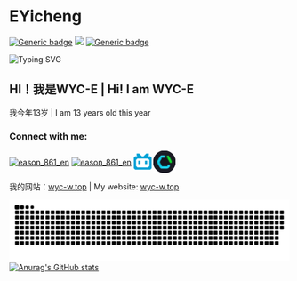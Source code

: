 <h1>EYicheng</h1>

[![Generic badge](https://img.shields.io/badge/MyWebsite-ClickHere-red.svg)](https://wyc-w.top/)
![](https://komarev.com/ghpvc/?username=wyc-e&color=green)
[![Generic badge](https://img.shields.io/badge/GitHub-WYC_E-161B22.svg)](https://wyc-w.top/)

![Typing SVG](https://readme-typing-svg.demolab.com?font=Fira+Code&pause=1000&color=FFFFFF&width=221&lines=%E4%BD%A0%E5%A5%BD%EF%BC%81%F0%9F%91%8B+%7C+Hello!%F0%9F%91%8B)

<h2>HI！我是WYC-E | Hi! I am WYC-E</h2>
我今年13岁 | I am 13 years old this year

<h3>Connect with me:</h3>
<a href="https://twitter.com/eason_861_en" target="blank"><img align="center" src="https://raw.githubusercontent.com/rahuldkjain/github-profile-readme-generator/master/src/images/icons/Social/twitter.svg" alt="eason_861_en" height="30" width="40" /></a>
<a href="https://www.youtube.com/c/eason_861_en" target="blank"><img align="center" src="https://raw.githubusercontent.com/rahuldkjain/github-profile-readme-generator/master/src/images/icons/Social/youtube.svg" alt="eason_861_en" height="30" width="40" /></a>
<a href="https://space.bilibili.com/1676930979" target="blank"><img align="center" src="https://raw.githubusercontent.com/WYC-E/app-icon/main/bilibili.svg" alt="eason_861_en" height="32" width="32" /></a>
<a href="[https://space.bilibili.com/1676930979](https://www.ccw.site/student/64cfa1d53fba9c258c8f229f)" target="blank"><img align="center" src="https://raw.githubusercontent.com/WYC-E/app-icon/main/ccw.svg" alt="eason_861_en" height="40" width="40" /></a>
<br/>

我的网站：[wyc-w.top](http://wyc-w.top "wyc-w.top") | My website: [wyc-w.top](http://wyc-w.top "wyc-w.top")

![](https://raw.githubusercontent.com/eyicheng/eyicheng/main/assets/github-snake.svg)
[![Anurag's GitHub stats](https://github-readme-stats.vercel.app/api?username=eyicheng)](https://github.com/anuraghazra/github-readme-stats)
